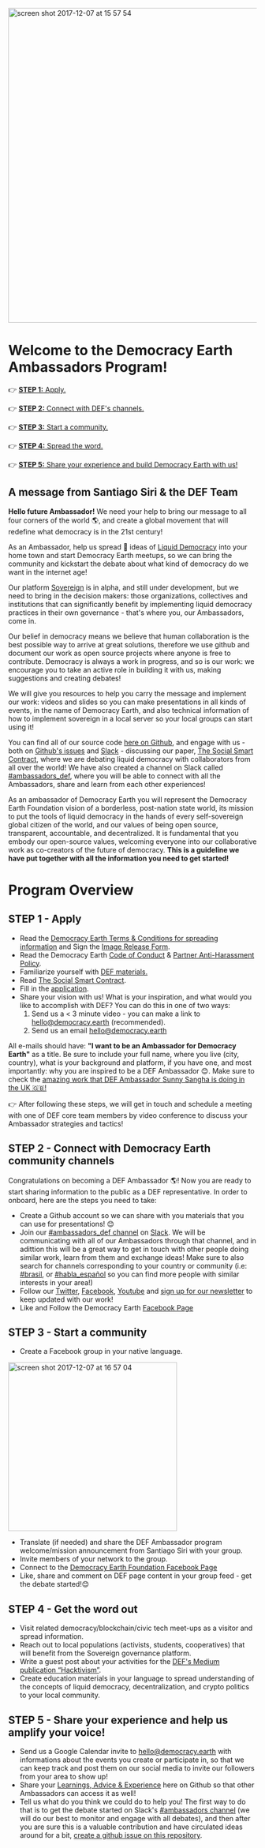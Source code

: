 [<img width="638" alt="screen shot 2017-12-07 at 15 57 54" src="https://user-images.githubusercontent.com/18194034/33744731-93926be2-db67-11e7-8124-a6c52a5e5f8f.png">
](https://www.youtube.com/watch?v=m_ATcV7s8Ys)

# Welcome to the Democracy Earth Ambassadors Program!

👉 [**STEP 1:** Apply.](#Step-1)

👉 [**STEP 2:** Connect with DEF's channels. ](#Step-2)

👉 [**STEP 3:** Start a community.](#Step-3)

👉 [**STEP 4:** Spread the word.](#Step-4)

👉 [**STEP 5:** Share your experience and build Democracy Earth with us!](#Step-5)


## A message from Santiago Siri & the DEF Team




**Hello future Ambassador!** We need your help to bring our message to all four corners of the world 🌎, and create a global movement that will redefine what democracy is in the 21st century! 

As an Ambassador, help us spread 📣 ideas of [Liquid Democracy](https://words.democracy.earth/frozen-in-the-past-no-more-the-promise-of-liquid-democracy-e2a067be18bc) into your home town and start Democracy Earth meetups, so we can bring the community and kickstart the debate about what kind of democracy do we want in the internet age!

Our platform [Sovereign](https://vote.democracy.earth/) is in alpha, and still under development, but we need to bring in the decision makers: those organizations, collectives and institutions that can significantly benefit by implementing liquid democracy practices in their own governance - that's where you, our Ambassadors, come in. 

Our belief in democracy means we believe that human collaboration is the best possible way to arrive at great solutions, therefore we use github and document our work as open source projects where anyone is free to contribute. Democracy is always a work in progress, and so is our work: we encourage you to take an active role in building it with us, making suggestions and creating debates! 

We will give you resources to help you carry the message and implement our work: videos and slides so you can make presentations in all kinds of events, in the name of Democracy Earth, and also technical information of how to implement sovereign in a local server so your local groups can start using it! 

You can find all of our source code [here on Github](https://github.com/DemocracyEarth/sovereign), and engage with us - both on [Github's issues](https://github.com/DemocracyEarth/paper/issues) and [Slack](http://chat.democracy.earth/) - discussing our paper, [The Social Smart Contract](https://github.com/DemocracyEarth/paper), where we are debating liquid democracy with collaborators from all over the world! We have also created a channel on Slack called [#ambassadors_def](https://democracyearth.slack.com/messages/ambassadors_def/), where you will be able to connect with all the Ambassadors, share and learn from each other experiences!

As an ambassador of Democracy Earth you will represent the Democracy Earth Foundation vision of a borderless, post-nation state world, its mission to put the tools of liquid democracy in the hands of every self-sovereign global citizen of the world, and our values of being open source, transparent, accountable, and decentralized. It is fundamental that you embody our open-source values, welcoming everyone into our collaborative work as co-creators of the future of democracy. **This is a guideline we have put together with all the information you need to get started!**


# Program Overview

<a name="Step-1"></a>
## **STEP 1 - Apply**

* Read the [Democracy Earth Terms & Conditions for spreading information](https://github.com/DemocracyEarth/ambassadors/blob/master/Terms-and-Conditions.md) and Sign the [Image Release Form](https://goo.gl/forms/ShXvSMYinQTT4DXA3). 
* Read the Democracy Earth [Code of Conduct](https://github.com/DemocracyEarth/ambassadors/blob/master/Code-of-Conduct.md) & [Partner Anti-Harassment Policy](https://github.com/DemocracyEarth/ambassadors/blob/master/Partner-Anti-Harassment-Policy.md). 
* Familiarize yourself with [DEF materials.](https://github.com/DemocracyEarth/ambassadors/blob/master/DEF_materials.md)
* Read [The Social Smart Contract](https://github.com/DemocracyEarth/paper/blob/master/README.mediawiki).
* Fill in the [application](https://docs.google.com/forms/d/e/1FAIpQLSfwFO4SupMFoG2z3fHlrMFZpg9pm5f-EUblcIIgVs1CY6M5jg/viewform). 
* Share your vision with us! What is your inspiration, and what would you like to accomplish with DEF? You can do this in one of two ways: 
     1. Send us a < 3 minute video - you can make a link to hello@democracy.earth (recommended).
     2. Send us an email hello@democracy.earth 

All e-mails should have: **"I want to be an Ambassador for Democracy Earth"** as a title. Be sure to include your full name, where you live (city, country), what is your background and platform, if you have one, and most importantly: why you are inspired to be a DEF Ambassador 😊. Make sure to check the [amazing work that DEF Ambassador Sunny Sangha is doing in the UK 🇬🇧!](https://www.youtube.com/watch?v=tsz7MjMJ5J8)

👉 After following these steps, we will get in touch and schedule a meeting with one of DEF core team members by video conference to discuss your Ambassador strategies and tactics!

<a name="Step-2"></a>
## **STEP 2 - Connect with Democracy Earth community channels**

Congratulations on becoming a DEF Ambassador 🌎! Now you are ready to start sharing information to the public as a DEF representative. In order to onboard, here are the steps you need to take:

* Create a Github account so we can share with you materials that you can use for presentations! 😊 
* Join our [#ambassadors_def channel](https://democracyearth.slack.com/messages/ambassadors_def/) on [Slack](http://chat.democracy.earth/). We will be communicating with all of our Ambassadors through that channel, and in adittion this will be a great way to get in touch with other people doing similar work, learn from them and exchange ideas! Make sure to also search for channels corresponding to your country or community (i.e: [#brasil](https://democracyearth.slack.com/messages/brasil/), or [#habla_español](https://democracyearth.slack.com/messages/habla_espanol/) so you can find more people with similar interests in your area!)
* Follow our [Twitter](https://twitter.com/democracyearth), [Facebook](https://www.facebook.com/DemocracyEarth/), [Youtube](https://www.youtube.com/channel/UCbnrw21wKi1T-h26FLUN2ag) and [sign up for our newsletter](https://www.democracy.earth/) to keep updated with our work! 
* Like and Follow the Democracy Earth [Facebook Page](https://www.facebook.com/DemocracyEarth/)

<a name="Step-3"></a>
## **STEP 3 - Start a community** 

* Create a Facebook group in your native language.

<img width="342" alt="screen shot 2017-12-07 at 16 57 04" src="https://user-images.githubusercontent.com/18194034/33746100-c2d57ac2-db6f-11e7-9af9-3b0654917972.png">

* Translate (if needed) and share the DEF Ambassador program welcome/mission announcement from Santiago Siri with your group.
* Invite members of your network to the group.
* Connect to the [Democracy Earth Foundation Facebook Page](https://www.facebook.com/DemocracyEarth/)
* Like, share and comment on DEF page content in your group feed - get the debate started!😊 

<a name="Step-4"></a>
## **STEP 4 - Get the word out**

* Visit related democracy/blockchain/civic tech meet-ups as a visitor and spread information.
* Reach out to local populations (activists, students, cooperatives) that will benefit from the Sovereign governance platform.
* Write a guest post about your activities for the [DEF's Medium publication “Hacktivism”](https://words.democracy.earth/).
* Create education materials in your language to spread understanding of the concepts of liquid democracy, decentralization, and crypto politics to your local community.

<a name="Step-5"></a>
## **STEP 5 - Share your experience and help us amplify your voice!**

* Send us a Google Calendar invite to hello@democracy.earth with informations about the events you create or participate in, so that we can keep track and post them on our social media to invite our followers from your area to show up!
* Share your [Learnings, Advice & Experience](https://github.com/DemocracyEarth/ambassadors/blob/master/Learning_advice_%26_experiences) here on Github so that other Ambassadors can access it as well!
* Tell us what do you think we could do to help you! The first way to do that is to get the debate started on Slack's [#ambassadors channel](https://democracyearth.slack.com/messages/ambassadors/) (we will do our best to monitor and engage with all debates), and then after you are sure this is a valuable contribution and have circulated ideas around for a bit, [create a github issue on this repository](https://help.github.com/articles/creating-an-issue/).




 
